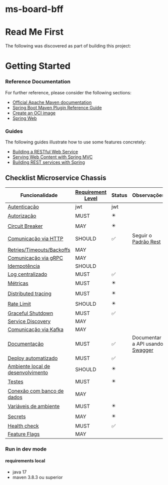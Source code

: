 # ms-board-bff

# Read Me First
The following was discovered as part of building this project:


# Getting Started

### Reference Documentation
For further reference, please consider the following sections:

* [Official Apache Maven documentation](https://maven.apache.org/guides/index.html)
* [Spring Boot Maven Plugin Reference Guide](https://docs.spring.io/spring-boot/docs/2.5.4/maven-plugin/reference/html/)
* [Create an OCI image](https://docs.spring.io/spring-boot/docs/2.5.4/maven-plugin/reference/html/#build-image)
* [Spring Web](https://docs.spring.io/spring-boot/docs/2.5.4/reference/htmlsingle/#boot-features-developing-web-applications)

### Guides
The following guides illustrate how to use some features concretely:

* [Building a RESTful Web Service](https://spring.io/guides/gs/rest-service/)
* [Serving Web Content with Spring MVC](https://spring.io/guides/gs/serving-web-content/)
* [Building REST services with Spring](https://spring.io/guides/tutorials/bookmarks/)

## Checklist Microservice Chassis

| Funcionalidade                                                                                                                                             | [Requirement Level](https://datatracker.ietf.org/doc/html/rfc2119) | Status                     | Observações                                                                                                           |
| ---------------------------------------------------------------------------------------------------------------------------------------------------------- |--------------------------------------------------------------------|----------------------------| --------------------------------------------------------------------------------------------------------------------- |
| [Autenticação](https://github.com/PicPay/RFC/blob/main/RFCs/RFC-014%3A%20Microservice%20Chassis.md#autentica%C3%A7%C3%A3o)                                 | jwt                                                                | jwt                        |                                                                                                                       |
| [Autorização](https://github.com/PicPay/RFC/blob/main/RFCs/RFC-014%3A%20Microservice%20Chassis.md#autorização)                                             | MUST                                                               | :eight_pointed_black_star: |                                                                                                                       |
| [Circuit Breaker](https://github.com/PicPay/RFC/blob/main/RFCs/RFC-014%3A%20Microservice%20Chassis.md#circuit-breaker)                                     | MAY                                                                | :eight_pointed_black_star: |                                                                                                                       |
| [Comunicação via HTTP](https://github.com/PicPay/RFC/blob/main/RFCs/RFC-014%3A%20Microservice%20Chassis.md#comunicação-via-http)                           | SHOULD                                                             | :white_check_mark:         | Seguir o [Padrão Rest](https://github.com/PicPay/RFC/blob/main/RFCs/RFC-024%3A%20Padr%C3%A3o%20de%20APIs%20Rest.md)   |
| [Retries/Timeouts/Backoffs](https://github.com/PicPay/RFC/blob/main/RFCs/RFC-014%3A%20Microservice%20Chassis.md#retriestimeoutsbackoffs)                   | MAY                                                                |                            |                                                                                                                       |
| [Comunicação via gRPC](https://github.com/PicPay/RFC/blob/main/RFCs/RFC-014%3A%20Microservice%20Chassis.md#comunicação-via-grpc)                           | MAY                                                                |                            |                                                                                                                       |
| [Idempotência](https://github.com/PicPay/RFC/blob/main/RFCs/RFC-014%3A%20Microservice%20Chassis.md#idempotencia)                                           | SHOULD                                                             |                            |                                                                                                                       |
| [Log centralizado](https://github.com/PicPay/RFC/blob/main/RFCs/RFC-014%3A%20Microservice%20Chassis.md#log-centralizado)                                   | MUST                                                               | :white_check_mark:         |                                                                                                                       |
| [Métricas](https://github.com/PicPay/RFC/blob/main/RFCs/RFC-014%3A%20Microservice%20Chassis.md#métricas)                                                   | MUST                                                               | :eight_pointed_black_star: |                                                                                                                       |
| [Distributed tracing](https://github.com/PicPay/RFC/blob/main/RFCs/RFC-014%3A%20Microservice%20Chassis.md#distributed-tracing)                             | MUST                                                               | :eight_pointed_black_star: |                                                                                                                       |
| [Rate Limit](https://github.com/PicPay/RFC/blob/main/RFCs/RFC-014%3A%20Microservice%20Chassis.md#rate-limit)                                               | SHOULD                                                             | :eight_pointed_black_star: |                                                                                                                       |
| [Graceful Shutdown](https://github.com/PicPay/RFC/blob/main/RFCs/RFC-014%3A%20Microservice%20Chassis.md#graceful-shutdown)                                 | MUST                                                               | :white_check_mark:         |                                                                                                                       |
| [Service Discovery](https://github.com/PicPay/RFC/blob/main/RFCs/RFC-014%3A%20Microservice%20Chassis.md#service-discovery)                                 | MAY                                                                |                            |                                                                                                                       |
| [Comunicação via Kafka](https://github.com/PicPay/RFC/blob/main/RFCs/RFC-014%3A%20Microservice%20Chassis.md#comunicação-via-kafka)                         | MAY                                                                |                            |                                                                                                                       |
| [Documentação](https://github.com/PicPay/RFC/blob/main/RFCs/RFC-014%3A%20Microservice%20Chassis.md#documentação)                                           | MUST                                                               | :white_check_mark:         | Documentar a API usando [Swagger](https://picpay.atlassian.net/wiki/spaces/MOON/pages/2589098504/Configurar+API+Docs) |
| [Deploy automatizado](https://github.com/PicPay/RFC/blob/main/RFCs/RFC-014%3A%20Microservice%20Chassis.md#deploy-automatizado)                             | MUST                                                               | :white_check_mark:         |                                                                                                                       |
| [Ambiente local de desenvolvimento](https://github.com/PicPay/RFC/blob/main/RFCs/RFC-014%3A%20Microservice%20Chassis.md#ambiente-local-de-desenvolvimento) | SHOULD                                                             | :eight_pointed_black_star: |                                                                                                                       |
| [Testes](https://github.com/PicPay/RFC/blob/main/RFCs/RFC-014%3A%20Microservice%20Chassis.md#testes)                                                       | MUST                                                               | :eight_pointed_black_star: |                                                                                                                       |
| [Conexão com banco de dados](https://github.com/PicPay/RFC/blob/main/RFCs/RFC-014%3A%20Microservice%20Chassis.md#conexão-com-banco-de-dados)               | MAY                                                                |                            |                                                                                                                       |
| [Variáveis de ambiente](https://github.com/PicPay/RFC/blob/main/RFCs/RFC-014%3A%20Microservice%20Chassis.md#variáveis-de-ambiente)                         | MUST                                                               | :eight_pointed_black_star: |                                                                                                                       |
| [Secrets](https://github.com/PicPay/RFC/blob/main/RFCs/RFC-014%3A%20Microservice%20Chassis.md#secrets)                                                     | MAY                                                                | :eight_pointed_black_star: |                                                                                                                       |
| [Health check](https://github.com/PicPay/RFC/blob/main/RFCs/RFC-014%3A%20Microservice%20Chassis.md#health-check)                                           | MUST                                                               | :white_check_mark:         |                                                                                                                       |
| [Feature Flags](https://github.com/PicPay/RFC/blob/main/RFCs/RFC-014%3A%20Microservice%20Chassis.md#feature-flags)                                         | MAY                                                                |                            |                                                                                                                       |

### Run in dev mode
#### requirements local
* java 17
*  maven  3.8.3 ou superior